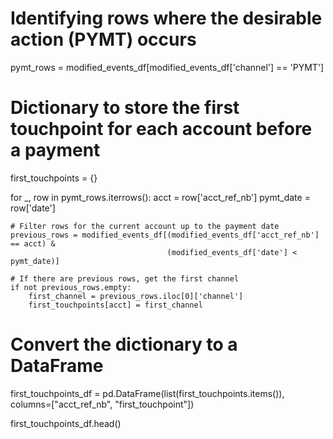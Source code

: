 # Identifying rows where the desirable action (PYMT) occurs
pymt_rows = modified_events_df[modified_events_df['channel'] == 'PYMT']

# Dictionary to store the first touchpoint for each account before a payment
first_touchpoints = {}

for _, row in pymt_rows.iterrows():
    acct = row['acct_ref_nb']
    pymt_date = row['date']
    
    # Filter rows for the current account up to the payment date
    previous_rows = modified_events_df[(modified_events_df['acct_ref_nb'] == acct) & 
                                       (modified_events_df['date'] < pymt_date)]
    
    # If there are previous rows, get the first channel
    if not previous_rows.empty:
        first_channel = previous_rows.iloc[0]['channel']
        first_touchpoints[acct] = first_channel

# Convert the dictionary to a DataFrame
first_touchpoints_df = pd.DataFrame(list(first_touchpoints.items()), columns=["acct_ref_nb", "first_touchpoint"])

first_touchpoints_df.head()

